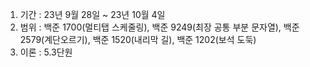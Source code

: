 1. 기간 : 23년 9월 28일 ~ 23년 10월 4일
2. 범위 : 백준 1700(멀티탭 스케줄링), 백준 9249(최장 공통 부분 문자열), 백준 2579(계단오르기), 백준 1520(내리막 길), 백준 1202(보석 도둑)
3. 이론 : 5.3단원
